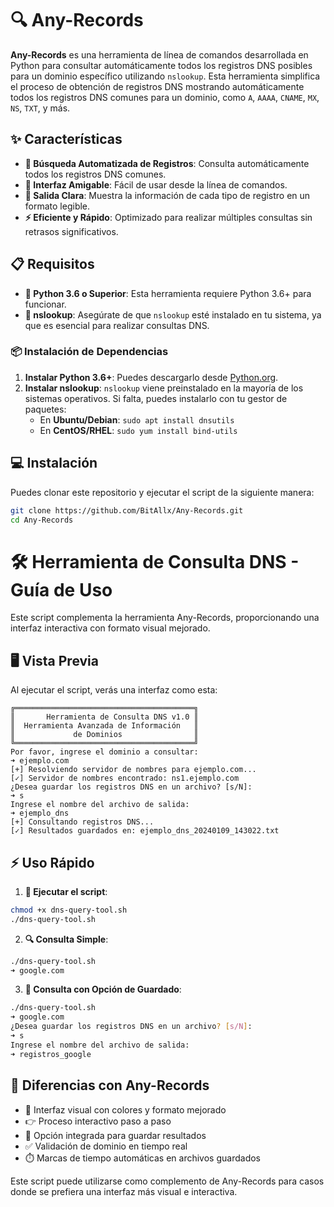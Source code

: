 # 🔍 Any-Records
**Any-Records** es una herramienta de línea de comandos desarrollada en Python para consultar automáticamente todos los registros DNS posibles para un dominio específico utilizando `nslookup`. Esta herramienta simplifica el proceso de obtención de registros DNS mostrando automáticamente todos los registros DNS comunes para un dominio, como `A`, `AAAA`, `CNAME`, `MX`, `NS`, `TXT`, y más.

## ✨ Características
- **🚀 Búsqueda Automatizada de Registros**: Consulta automáticamente todos los registros DNS comunes.
- **👥 Interfaz Amigable**: Fácil de usar desde la línea de comandos.
- **📝 Salida Clara**: Muestra la información de cada tipo de registro en un formato legible.
- **⚡ Eficiente y Rápido**: Optimizado para realizar múltiples consultas sin retrasos significativos.

## 📋 Requisitos
- **🐍 Python 3.6 o Superior**: Esta herramienta requiere Python 3.6+ para funcionar.
- **🔧 nslookup**: Asegúrate de que `nslookup` esté instalado en tu sistema, ya que es esencial para realizar consultas DNS.

### 📦 Instalación de Dependencias
1. **Instalar Python 3.6+**: Puedes descargarlo desde [Python.org](https://www.python.org/downloads/).
2. **Instalar nslookup**: `nslookup` viene preinstalado en la mayoría de los sistemas operativos. Si falta, puedes instalarlo con tu gestor de paquetes:
    - En **Ubuntu/Debian**: `sudo apt install dnsutils`
    - En **CentOS/RHEL**: `sudo yum install bind-utils`

## 💻 Instalación
Puedes clonar este repositorio y ejecutar el script de la siguiente manera:
```bash
git clone https://github.com/BitAllx/Any-Records.git
cd Any-Records
```

# 🛠️ Herramienta de Consulta DNS - Guía de Uso
Este script complementa la herramienta Any-Records, proporcionando una interfaz interactiva con formato visual mejorado.

## 🖥️ Vista Previa
Al ejecutar el script, verás una interfaz como esta:
```
╔════════════════════════════════════════╗
║       Herramienta de Consulta DNS v1.0 ║
║  Herramienta Avanzada de Información   ║
║             de Dominios                ║
╚════════════════════════════════════════╝
Por favor, ingrese el dominio a consultar:
➜ ejemplo.com
[+] Resolviendo servidor de nombres para ejemplo.com...
[✓] Servidor de nombres encontrado: ns1.ejemplo.com
¿Desea guardar los registros DNS en un archivo? [s/N]:
➜ s
Ingrese el nombre del archivo de salida:
➜ ejemplo_dns
[+] Consultando registros DNS...
[✓] Resultados guardados en: ejemplo_dns_20240109_143022.txt
```

## ⚡ Uso Rápido
1. **🚀 Ejecutar el script**:
```bash
chmod +x dns-query-tool.sh
./dns-query-tool.sh
```

2. **🔍 Consulta Simple**:
```bash
./dns-query-tool.sh
➜ google.com
```

3. **💾 Consulta con Opción de Guardado**:
```bash
./dns-query-tool.sh
➜ google.com
¿Desea guardar los registros DNS en un archivo? [s/N]:
➜ s
Ingrese el nombre del archivo de salida:
➜ registros_google
```

## 🔄 Diferencias con Any-Records
- 🎨 Interfaz visual con colores y formato mejorado
- 👉 Proceso interactivo paso a paso
- 💾 Opción integrada para guardar resultados
- ✅ Validación de dominio en tiempo real
- ⏱️ Marcas de tiempo automáticas en archivos guardados

Este script puede utilizarse como complemento de Any-Records para casos donde se prefiera una interfaz más visual e interactiva.

